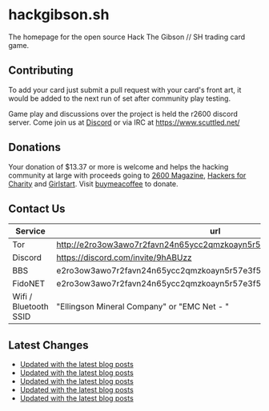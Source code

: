 # hackgibson.sh
The homepage for the open source Hack The Gibson // SH trading card game.


## Contributing

To add your card just submit a pull request with your card's front art, it would be added to the next run of set after community play testing.

Game play and discussions over the project is held the r2600 discord server. Come join us at [Discord](https://discord.com/invite/9hABUzz) or via IRC at https://www.scuttled.net/


## Donations

Your donation of $13.37 or more is welcome and helps the hacking community at large with proceeds going to [2600 Magazine](https://2600.com/), [Hackers for Charity](https://hackersforcharity.org) and [Girlstart](https://girlstart.org).  Visit [buymeacoffee](https://www.buymeacoffee.com/hackgibson.sh) to donate.


## Contact Us

Service | url
-|-
Tor | http://e2ro3ow3awo7r2favn24n65ycc2qmzkoayn5r57e3f56nvjwdcgg32ad.onion
Discord | https://discord.com/invite/9hABUzz
BBS | e2ro3ow3awo7r2favn24n65ycc2qmzkoayn5r57e3f56nvjwdcgg32ad.onion:23
FidoNET | e2ro3ow3awo7r2favn24n65ycc2qmzkoayn5r57e3f56nvjwdcgg32ad.onion:24554
Wifi / Bluetooth SSID | "Ellingson Mineral Company" or "EMC Net - <fidonet address>"

## Latest Changes
<!-- BLOG-POST-LIST:START -->
- [Updated with the latest blog posts](https://github.com/DFW2600/hackgibson.sh/commit/552bacae5633d6645a031f262215a95da5c7d253)
- [Updated with the latest blog posts](https://github.com/DFW2600/hackgibson.sh/commit/0a4965bd45ea46f01887d7a1e9ddb818605572f2)
- [Updated with the latest blog posts](https://github.com/DFW2600/hackgibson.sh/commit/bea8e3944d5db7e09e668ad51b985ab07c23a0bc)
- [Updated with the latest blog posts](https://github.com/DFW2600/hackgibson.sh/commit/83d8b8a4b0bdab17c6877f46ae71ceaeefb8f5a6)
- [Updated with the latest blog posts](https://github.com/DFW2600/hackgibson.sh/commit/f0f5cdc8314ee0fdc1dfa8454e7ef74681a4ef25)
<!-- BLOG-POST-LIST:END -->
